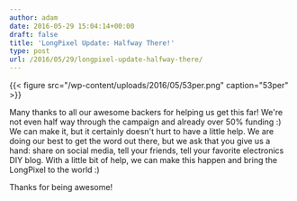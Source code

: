 ```yaml
---
author: adam
date: 2016-05-29 15:04:14+00:00
draft: false
title: 'LongPixel Update: Halfway There!'
type: post
url: /2016/05/29/longpixel-update-halfway-there/
---
```

{{< figure src="/wp-content/uploads/2016/05/53per.png" caption="53per" >}}


Many thanks to all our awesome backers for helping us get this far! We're not even half way through the campaign and already over 50% funding :) We can make it, but it certainly doesn't hurt to have a little help. We are doing our best to get the word out there, but we ask that you give us a hand: share on social media, tell your friends, tell your favorite electronics DIY blog. With a little bit of help, we can make this happen and bring the LongPixel to the world :)

Thanks for being awesome!
